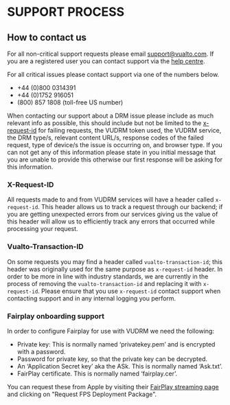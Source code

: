 # SUPPORT PROCESS

## How to contact us 

For all non-critical support requests please email support@vualto.com. If you are a registered user you can contact support via the [help centre](https://vualto.zendesk.com). 

For all critical issues please contact support via one of the numbers below.

- +44 (0)800 0314391 
- +44 (0)1752 916051
- (800) 857 1808 (toll-free US number)

When contacting our support about a DRM issue please include as much relevant info as possible, this should include but not be limited to the [x-request-id](#x-request-id) for failing requests, the VUDRM token used, the VUDRM service, the DRM type/s, relevant content URL/s, response codes of the failed request, type of device/s the issue is occurring on, and browser type. If you can not get any of this information please state in you initial message that you are unable to provide this otherwise our first response will be asking for this information. 

### X-Request-ID

All requests made to and from VUDRM services will have a header called `x-request-id`. This header allows us to track a request through our backend; if you are getting unexpected errors from our services giving us the value of this header will allow us to efficiently track any errors that occurred while processing your request. 

### Vualto-Transaction-ID

On some requests you may find a header called `vualto-transaction-id`; this header was originally used for the same purpose as `x-request-id` header. In order to be more in line with industry standards, we are currently in the process of removing the `vualto-transaction-id` and replacing it with `x-request-id`. Please ensure that you use `x-request-id` contact support when contacting support and in any internal logging you perform.

### Fairplay onboarding support

In order to configure Fairplay for use with VUDRM we need the following:

- Private key: This is normally named ‘privatekey.pem’ and is encrypted with a password.
- Password for private key, so that the private key can be decrypted.
- An ‘Application Secret key’ aka the ASk. This is normally named ‘Ask.txt’.
- FairPlay certificate. This is normally named ‘fairplay.cer’.

You can request these from Apple by visiting their [FairPlay streaming page](https://developer.apple.com/streaming/fps/)
and clicking on "Request FPS Deployment Package".

